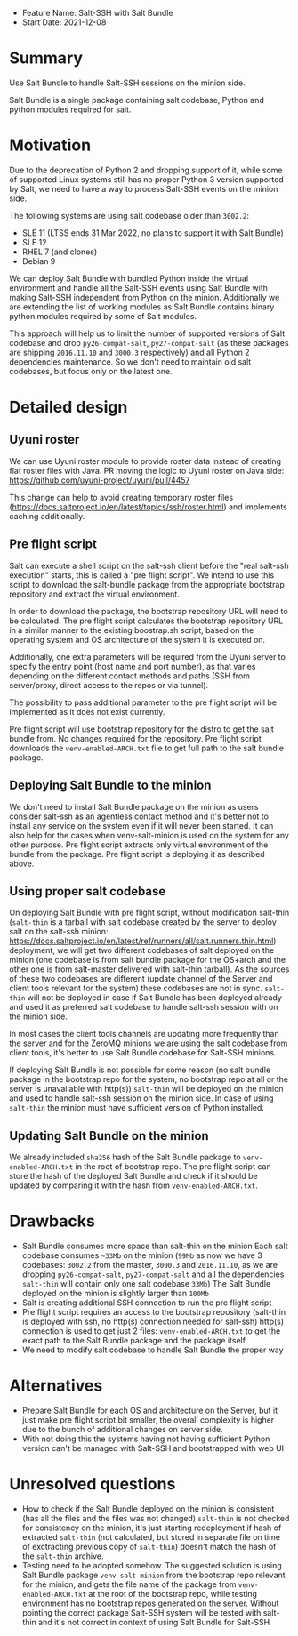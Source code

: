- Feature Name: Salt-SSH with Salt Bundle
- Start Date: 2021-12-08

# Summary
[summary]: #summary

Use Salt Bundle to handle Salt-SSH sessions on the minion side.

Salt Bundle is a single package containing salt codebase, Python and python modules required for salt.

# Motivation
[motivation]: #motivation

Due to the deprecation of Python 2 and dropping support of it, while some of supported Linux systems still has no proper Python 3 version supported by Salt, we need to have a way to process Salt-SSH events on the minion side.

The following systems are using salt codebase older than `3002.2`:
- SLE 11 (LTSS ends 31 Mar 2022, no plans to support it with Salt Bundle)
- SLE 12
- RHEL 7 (and clones)
- Debian 9

We can deploy Salt Bundle with bundled Python inside the virtual environment and handle all the Salt-SSH events using Salt Bundle with making Salt-SSH independent from Python on the minion.
Additionally we are extending the list of working modules as Salt Bundle contains binary python modules required by some of Salt modules.

This approach will help us to limit the number of supported versions of Salt codebase and drop `py26-compat-salt`, `py27-compat-salt` (as these packages are shipping `2016.11.10` and `3000.3` respectively) and all Python 2 dependencies maintenance.
So we don't need to maintain old salt codebases, but focus only on the latest one.

# Detailed design
[design]: #detailed-design

## Uyuni roster

We can use Uyuni roster module to provide roster data instead of creating flat roster files with Java. PR moving the logic to Uyuni roster on Java side: https://github.com/uyuni-project/uyuni/pull/4457

This change can help to avoid creating temporary roster files (https://docs.saltproject.io/en/latest/topics/ssh/roster.html) and implements caching additionally.

## Pre flight script

Salt can execute a shell script on the salt-ssh client before the "real salt-ssh execution" starts, this is called a "pre flight script".
We intend to use this script to download the salt-bundle package from the appropriate bootstrap repository and extract the virtual environment.

In order to download the package, the bootstrap repository URL will need to be calculated.
The pre flight script calculates the bootstrap repository URL in a similar manner to the existing boostrap.sh script, based on the operating system and OS architecture of the system it is executed on.

Additionally, one extra parameters will be required from the Uyuni server to specify the entry point (host name and port number), as that varies depending on the different contact methods and paths (SSH from server/proxy, direct access to the repos or via tunnel).


The possibility to pass additional parameter to the pre flight script will be implemented as it does not exist currently.

Pre flight script will use bootstrap repository for the distro to get the salt bundle from. No changes required for the repository.
Pre flight script downloads the `venv-enabled-ARCH.txt` file to get full path to the salt bundle package.

## Deploying Salt Bundle to the minion

We don't need to install Salt Bundle package on the minion as users consider salt-ssh as an agentless contact method and it's better not to install any service on the system even if it will never been started.
It can also help for the cases when venv-salt-minion is used on the system for any other purpose.
Pre flight script extracts only virtual environment of the bundle from the package.
Pre flight script is deploying it as described above.

## Using proper salt codebase

On deploying Salt Bundle with pre flight script, without modification salt-thin (`salt-thin` is a tarball with salt codebase created by the server to deploy salt on the salt-ssh minion: https://docs.saltproject.io/en/latest/ref/runners/all/salt.runners.thin.html) deployment, we will get two different codebases of salt deployed on the minion (one codebase is from salt bundle package for the OS+arch and the other one is from salt-master delivered with salt-thin tarball).
As the sources of these two codebases are different (update channel of the Server and client tools relevant for the system) these codebases are not in sync.
`salt-thin` will not be deployed in case if Salt Bundle has been deployed already and used it as preferred salt codebase to handle salt-ssh session with on the minion side.

In most cases the client tools channels are updating more frequently than the server and for the ZeroMQ minions we are using the salt codebase from client tools, it's better to use Salt Bundle codebase for Salt-SSH minions.

If deploying Salt Bundle is not possible for some reason (no salt bundle package in the bootstrap repo for the system, no bootstrap repo at all or the server is unavailable with http(s)) `salt-thin` will be deployed on the minion and used to handle salt-ssh session on the minion side.
In case of using `salt-thin` the minion must have sufficient version of Python installed.

## Updating Salt Bundle on the minion

We already included `sha256` hash of the Salt Bundle package to `venv-enabled-ARCH.txt` in the root of bootstrap repo.
The pre flight script can store the hash of the deployed Salt Bundle and check if it should be updated by comparing it with the hash from `venv-enabled-ARCH.txt`.

# Drawbacks
[drawbacks]: #drawbacks

  * Salt Bundle consumes more space than salt-thin on the minion
    Each salt codebase consumes `~33Mb` on the minion (`99Mb` as now we have 3 codebases: `3002.2` from the master, `3000.3` and `2016.11.10`, as we are dropping `py26-compat-salt`, `py27-compat-salt` and all the dependencies `salt-thin` will contain only one salt codebase `33Mb`)
    The Salt Bundle deployed on the minion is slightly larger than `100Mb`
  * Salt is creating additional SSH connection to run the pre flight script 
  * Pre flight script requires an access to the bootstrap repository (salt-thin is deployed with ssh, no http(s) connection needed for salt-ssh)
    http(s) connection is used to get just 2 files: `venv-enabled-ARCH.txt` to get the exact path to the Salt Bundle package and the package itself
  * We need to modify salt codebase to handle Salt Bundle the proper way

# Alternatives
[alternatives]: #alternatives

- Prepare Salt Bundle for each OS and architecture on the Server, but it just make pre flight script bit smaller, the overall complexity is higher due to the bunch of additional changes on server side.
- With not doing this the systems having not having sufficient Python version can't be managed with Salt-SSH and bootstrapped with web UI

# Unresolved questions
[unresolved]: #unresolved-questions

- How to check if the Salt Bundle deployed on the minion is consistent (has all the files and the files was not changed)
  `salt-thin` is not checked for consistency on the minion, it's just starting redeployment if hash of extracted `salt-thin` (not calculated, but stored in separate file on time of exctracting previous copy of `salt-thin`) doesn't match the hash of the `salt-thin` archive.
- Testing need to be adopted somehow. The suggested solution is using Salt Bundle package `venv-salt-minion` from the bootstrap repo relevant for the minion, and gets the file name of the package from `venv-enabled-ARCH.txt` at the root of the bootstrap repo, while testing environment has no bootstrap repos generated on the server.
  Without pointing the correct package Salt-SSH system will be tested with salt-thin and it's not correct in context of using Salt Bundle for Salt-SSH


